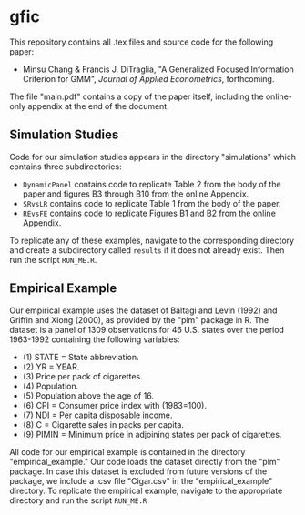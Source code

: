 gfic
====
This repository contains all .tex files and source code for the following paper:

* Minsu Chang & Francis J. DiTraglia, "A Generalized Focused Information Criterion for GMM", *Journal of Applied Econometrics*, forthcoming. 

The file "main.pdf" contains a copy of the paper itself, including the online-only appendix at the end of the document.

Simulation Studies
-------------------
Code for our simulation studies appears in the directory "simulations" which
contains three subdirectories:

  * `DynamicPanel` contains code to replicate Table 2 from the body of the paper 
  and figures B3 through B10 from the online Appendix.
  * `SRvsLR` contains code to replicate Table 1 from the body of the paper.
  * `REvsFE` contains code to replicate Figures B1 and B2 from the online
  Appendix.
  
To replicate any of these examples, navigate to the corresponding directory and
create a subdirectory called `results` if it does not already exist. Then run 
the script `RUN_ME.R`. 

Empirical Example
-----------------

Our empirical example uses the dataset of Baltagi and Levin (1992) and Griffin and Xiong (2000), as provided by the "plm" package in R. 
The dataset is a panel of 1309 observations for 46 U.S. states over the period 1963-1992 containing the following variables:

* (1) STATE = State abbreviation.
* (2) YR = YEAR.
* (3) Price per pack of cigarettes.
* (4) Population.
* (5) Population above the age of 16.
* (6) CPI = Consumer price index with (1983=100).
* (7) NDI = Per capita disposable income.
* (8) C = Cigarette sales in packs per capita.
* (9) PIMIN = Minimum price in adjoining states per pack of cigarettes. 

All code for our empirical example is contained in the directory "empirical_example." 
Our code loads the dataset directly from the "plm" package.
In case this dataset is excluded from future versions of the package, we include a .csv file "Cigar.csv" in the "empirical_example" directory.
To replicate the empirical example, navigate to the appropriate directory and 
run the script `RUN_ME.R`
